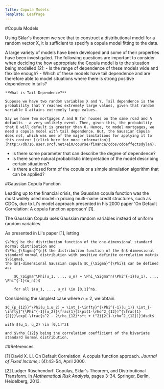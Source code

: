 ```yaml
---
Title: Copula Models
Template: LeafPage
---
```


#Copula Models

Using Sklar's theorem we see that to construct a distributional model for a random vector X, it is sufficient to specify a copula model fitting to the data. 

A large variety of models have been developed and some of their properties have been investigated. The following questions are important to consider when deciding the how appropriate the Copula model is to the situation being modelled [2]:
	- Is the range of dependence of these models wide and flexible enough?
	- Which of these models have tail dependence and are therefore able to model situations where there is strong positive dependence in tails?
	
	**What is Tail Dependence?** 
	
	Suppose we have two random variables X and Y. Tail dependence is the probability that Y reaches extremely large values, given that random variable X attains extremely large values.
	
	Say we have two mortgages A and B for houses on the same road and A defaults - a very unlikely event. Then, given this, the probability that B will default is greater than 0. Hence, to model mortgages, we need a copula model with tail dependence. But, the Gaussian Copula does not, which was one of the major limitations for applying it to this context [(click here for more information)](http://db716.user.srcf.net/eim/course/finance/cdos/cdoeffectsdylan).
	
- Is there some parameter that can describe the degree of dependence?
- Is there some natural probabilistic interpretation of the model describing certain situations?
- Is there a closed form of the copula or a simple simulation algorithm that can be applied? 

#Gaussian Copula Function

Leading up to the financial crisis, the Gaussian copula function was the most widely used model in pricing multi-name credit structures, such as CDOs, due to Li's model approach presented in his 2000 paper 'On Default Correlation: A copula function approach' [1].

The Gaussian Copula uses Gaussian random variables instead of uniform random variables.

As presented in Li's paper [1], letting 

	$\Phi$ be the distribution function of the one-dimensional standard normal distribution and 
	$\Phi_{\Sigma}^{n}$ the distribution function of the $n$-dimensional standard normal distribution with positive definite correlation matrix $\Sigma$, 
	the $n$-dimensional Gaussian copula $C_{\Sigma}^{\Phi}$ can be defined as:

		$C_\Sigma^\Phi(u_1, ..., u_n) = \Phi_\Sigma^n(\Phi^{-1}(u_1), ..., \Phi^{-1}(u_n))$
		
		for all $(u_1, ..., u_n) \in [0,1]^n$. 

Considering the simplest case where $n = 2$, we obtain:

	$C_{p_{12}}^\Phi(u_1,u_2) = \int_{-\infty}^{\Phi^{-1}(u_1)} \int_{-\infty}^{\Phi^{-1}(u_2)}\frac{1}{2\pi(1-\rho^2_{12})^{\frac{1}{2}}}\exp[-\frac{s^2 - 2\rho_{12}*s*t + t^2}{2(1-\rho^2_{12})}]dsdt$

	with $(u_1, u_2) \in [0,1]^2$ 
	
	and $\rho_{12}$ being the correlation coefficient of the bivariate standard normal distribution.
	
##References

[1] David X. Li. On Default Correlation: A copula function approach. *Journal of Fixed Income,*: (4):43-54, April 2000.

[2] Ludger Rüschendorf. Copulas, Sklar's Theorem, and Distributional Transform. In *Mathematical Risk Analysis*, pages 3-34. Springer, Berlin, Heidelberg, 2013.
